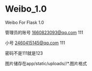 # Weibo_1.0
Weibo For Flask 1.0

管理员的账号
1660823093@qq.com
111

小号
2460415145@qq.com
111

密码不是111就是123

图片储存在app/static/uploads/<username>/*.图片格式
